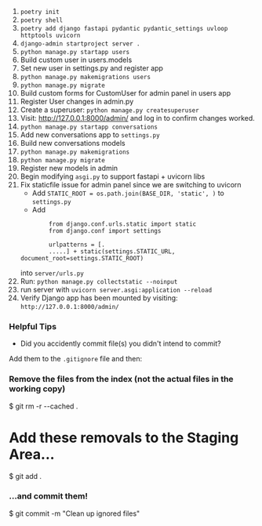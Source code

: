 1. `poetry init`
2. `poetry shell`
3. `poetry add django fastapi pydantic pydantic_settings uvloop httptools uvicorn`
4. `django-admin startproject server .`
5. `python manage.py startapp users`
6. Build custom user in users.models
7. Set new user in settings.py and register app
8. `python manage.py makemigrations users`
9. `python manage.py migrate`
10. Build custom forms for CustomUser for admin panel in users app
11. Register User changes in admin.py
12. Create a superuser:  `python manage.py createsuperuser`
13. Visit: http://127.0.0.1:8000/admin/ and log in to confirm changes worked.
14. `python manage.py startapp conversations`
15. Add new conversations app to `settings.py`
16. Build new conversations models
17. `python manage.py makemigrations`
18. `python manage.py migrate`
19. Register new models in admin
20. Begin modifying `asgi.py` to support fastapi + uvicorn libs
21. Fix staticfile issue for admin panel since we are switching to uvicorn
    - Add `STATIC_ROOT = os.path.join(BASE_DIR, 'static', )` to `settings.py`
    - Add
    ```
            from django.conf.urls.static import static
            from django.conf import settings

            urlpatterns = [.
            .....] + static(settings.STATIC_URL, document_root=settings.STATIC_ROOT)
    ```
    into `server/urls.py`
22. Run: `python manage.py collectstatic --noinput`
23. run server with `uvicorn server.asgi:application --reload`
24. Verify Django app has been mounted by visiting: `http://127.0.0.1:8000/admin/`


### Helpful Tips
- Did you accidently commit file(s) you didn't intend to commit?

Add them to the `.gitignore` file and then:

### Remove the files from the index (not the actual files in the working copy)
$ git rm -r --cached .

# Add these removals to the Staging Area...
$ git add .

### ...and commit them!
$ git commit -m "Clean up ignored files"

